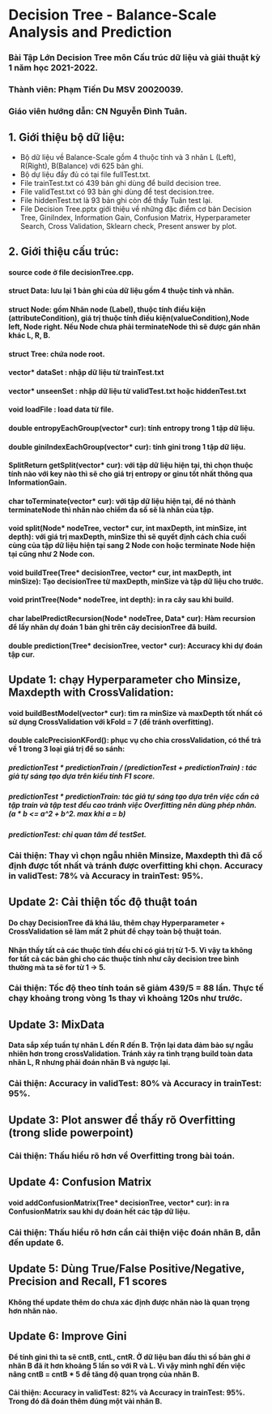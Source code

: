 # Decision Tree - Balance-Scale Analysis and Prediction
### Bài Tập Lớn Decision Tree môn Cấu trúc dữ liệu và giải thuật kỳ 1 năm học 2021-2022.
### Thành viên: Phạm Tiến Du MSV 20020039.
### Giáo viên hướng dẫn: CN Nguyễn Đình Tuân.
## 1. Giới thiệu bộ dữ liệu:
- Bộ dữ liệu về Balance-Scale gồm 4 thuộc tính và 3 nhãn L (Left), R(Right), B(Balance) với 625 bản ghi.
- Bộ dự liệu đầy đủ có tại file fullTest.txt.
- File trainTest.txt có 439 bản ghi dùng để build decision tree.
- File validTest.txt có 93 bản ghi dùng để test decision.tree.
- File hiddenTest.txt là 93 bản ghi còn để thầy Tuân test lại.
- File Decision Tree.pptx giới thiệu về những đặc điểm cơ bản Decision Tree, GiniIndex, Information Gain, Confusion Matrix, Hyperparameter Search, Cross Validation, Sklearn check, Present answer by plot.
## 2. Giới thiệu cấu trúc:
#### source code ở file decisionTree.cpp.
#### struct Data: lưu lại 1 bản ghi của dữ liệu gồm 4 thuộc tính và nhãn.
#### struct Node: gồm Nhãn node (Label), thuộc tính điều kiện (attributeCondition), giá trị thuộc tính điều kiện(valueCondition),Node left, Node right. Nếu Node chưa phải terminateNode thì sẽ được gán nhãn khác L, R, B.
#### struct Tree: chứa node root.
#### vector<Data>* dataSet : nhập dữ liệu từ trainTest.txt
#### vector<Data>* unseenSet : nhập dữ liệu từ validTest.txt hoặc hiddenTest.txt
#### void loadFile : load data từ file.
#### double entropyEachGroup(vector<Data>* cur): tính entropy trong 1 tập dữ liệu.
#### double giniIndexEachGroup(vector<Data>* cur): tính gini trong 1 tập dữ liệu.
#### SplitReturn getSplit(vector<Data>* cur): với tập dữ liệu hiện tại, thì chọn thuộc tính nào với key nào thì sẽ cho giá trị entropy or ginu tốt nhất thông qua InformationGain.
#### char toTerminate(vector<Data>* cur): với tập dữ liệu hiện tại, để nó thành terminateNode thì nhãn nào chiếm đa số sẽ là nhãn của tập.
#### void split(Node* nodeTree, vector<Data>* cur, int maxDepth, int minSize, int depth): với giá trị maxDepth, minSize thì sẽ quyết định cách chia cuối cùng của tập dữ liệu hiện tại sang 2 Node con hoặc terminate Node hiện tại cũng như 2 Node con.
#### void buildTree(Tree* decisionTree, vector<Data>* cur, int maxDepth, int minSize): Tạo decisionTree từ maxDepth, minSize và tập dữ liệu cho trước.
#### void printTree(Node* nodeTree, int depth): in ra cây sau khi build.
#### char labelPredictRecursion(Node* nodeTree, Data* cur): Hàm recursion để lấy nhãn dự đoán 1 bản ghi trên cây decisionTree đã build.
#### double prediction(Tree* decisionTree, vector<Data>* cur): Accuracy khi dự đoán tập cur.
## Update 1: chạy Hyperparameter cho Minsize, Maxdepth with CrossValidation:
#### void buildBestModel(vector<Data>* cur): tìm ra minSize và maxDepth tốt nhất có sử dụng CrossValidation với kFold = 7 (để tránh overfitting).
#### double calcPrecisionKFord(): phục vụ cho chia crossValidation, có thể trả về 1 trong 3 loại giá trị để so sánh:
##### predictionTest * predictionTrain / (predictionTest + predictionTrain) : tác giả tự sáng tạo dựa trên kiểu tính F1 score.
##### predictionTest * predictionTrain: tác giả tự sáng tạo dựa trên việc cần cả tập train và tập test đều cao tránh việc Overfitting nên dùng phép nhân. (a * b <= a^2 + b^2. max khi a = b)
##### predictionTest: chỉ quan tâm để testSet.
### Cải thiện: Thay vì chọn ngẫu nhiên Minsize, Maxdepth thì đã cố định được tốt nhất và tránh được overfitting khi chọn. Accuracy in validTest: 78% và Accuracy in trainTest: 95%.
## Update 2: Cải thiện tốc độ thuật toán
#### Do chạy DecisionTree đã khá lâu, thêm chạy Hyperparameter + CrossValidation sẽ làm mất 2 phút để chạy toàn bộ thuật toán.
#### Nhận thấy tất cả các thuộc tính đều chỉ có giá trị từ 1-5. Vì vậy ta không for tất cả các bản ghi cho các thuộc tính như cây decision tree bình thường mà ta sẽ for từ 1 -> 5.
### Cải thiện: Tốc độ theo tính toán sẽ giảm 439/5 = 88 lần. Thực tế chạy khoảng trong vòng 1s thay vì khoảng 120s như trước.
## Update 3: MixData
####  Data sắp xếp tuần tự nhãn L đến R đến B. Trộn lại data đảm bảo sự ngẫu nhiên hơn trong crossValidation. Tránh xảy ra tình trạng build toàn data nhãn L, R nhưng phải đoán nhãn B và ngược lại.
### Cải thiện: Accuracy in validTest: 80% và Accuracy in trainTest: 95%.
## Update 3: Plot answer để thấy rõ Overfitting (trong slide powerpoint)
### Cải thiện: Thấu hiểu rõ hơn về Overfitting trong bài toán.
## Update 4: Confusion Matrix
#### void addConfusionMatrix(Tree* decisionTree, vector<Data>* cur): in ra ConfusionMatrix sau khi dự đoán hết các tập dữ liệu.
### Cải thiện: Thấu hiểu rõ hơn cần cải thiện việc đoán nhãn B, dẫn đến update 6.
## Update 5: Dùng True/False Positive/Negative, Precision and Recall, F1 scores
#### Không thể update thêm do chưa xác định được nhãn nào là quan trọng hơn nhãn nào.
## Update 6: Improve Gini
#### Để tính gini thì ta sẽ cntB, cntL, cntR. Ở dữ liệu ban đầu thì số bản ghi ở nhãn B đã ít hơn khoảng 5 lần so với R và L. Vì vậy mình nghĩ đến việc nâng cntB = cntB * 5 để tăng độ quan trọng của nhãn B.
#### Cải thiện: Accuracy in validTest: 82% và Accuracy in trainTest: 95%. Trong đó đã đoán thêm đúng một vài nhãn B.
